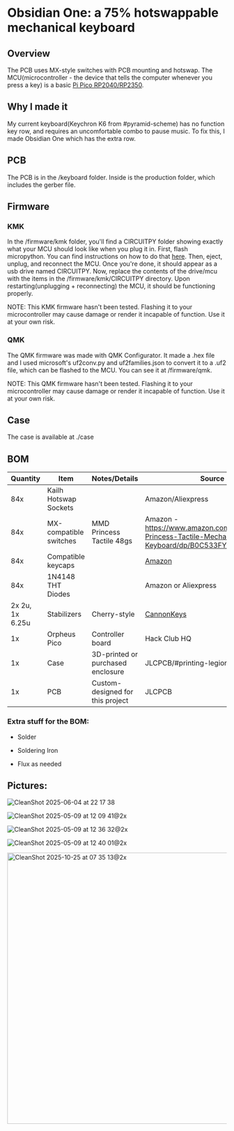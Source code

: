 # Obsidian One: a 75% hotswappable mechanical keyboard

## Overview

The PCB uses MX-style switches with PCB mounting and hotswap. The MCU(microcontroller - the device that tells the computer whenever you press a key) is a basic [Pi Pico RP2040/RP2350](https://www.canakit.com/raspberry-pi-pico.html).

## Why I made it

My current keyboard(Keychron K6 from #pyramid-scheme) has no function key row, and requires an uncomfortable combo to pause music. To fix this, I made Obsidian One which has the extra row.

## PCB

The PCB is in the /keyboard folder. Inside is the production folder, which includes the gerber file.

## Firmware

### KMK

In the /firmware/kmk folder, you'll find a CIRCUITPY folder showing exactly what your MCU should look like when you plug it in. First, flash micropython. You can find instructions on how to do that [here](https://www.raspberrypi.com/documentation/microcontrollers/micropython.html). Then, eject, unplug, and reconnect the MCU. Once you're done, it should appear as a usb drive named CIRCUITPY. Now, replace the contents of the drive/mcu with the items in the /firmware/kmk/CIRCUITPY directory. Upon restarting(unplugging + reconnecting) the MCU, it should be functioning properly.

NOTE: This KMK firmware hasn't been tested. Flashing it to your microcontroller may cause damage or render it incapable of function. Use it at your own risk.

### QMK

The QMK firmware was made with QMK Configurator. It made a .hex file and I used microsoft's uf2conv.py and uf2families.json to convert it to a .uf2 file, which can be flashed to the MCU. You can see it at /firmware/qmk.

NOTE: This QMK firmware hasn't been tested. Flashing it to your microcontroller may cause damage or render it incapable of function. Use it at your own risk.

## Case

The case is available at ./case

## BOM

| Quantity | Item                                | Notes/Details                                                      | Source                                                                                                            |
|----------|-------------------------------------|--------------------------------------------------------------------|-------------------------------------------------------------------------------------------------------------------|
| 84x      | Kailh Hotswap Sockets               |                                                                    | Amazon/Aliexpress                                      |
| 84x      | MX-compatible switches              | MMD Princess Tactile 48gs                                          | Amazon - https://www.amazon.com/KPREPUBLIC-Princess-Tactile-Mechanical-Keyboard/dp/B0C533FYXJ?sr=8-1                                       |
| 84x      | Compatible keycaps                  |                                                                    | [Amazon](https://www.amazon.com/dagaladoo-keycaps-Topographic-Percent-Keyboard/dp/B0CH2KSD7J?sr=8-68&xpid=GHBM-RxRzepH2)              |
| 84x      | 1N4148 THT Diodes                   |                                                                    | Amazon or Aliexpress          |
| 2x 2u, 1x 6.25u        | Stabilizers                         | Cherry-style                                                       | [CannonKeys](https://cannonkeys.com/products/cherry-stabilizers?variant=32257338998895)                          |
| 1x       | Orpheus Pico              | Controller board                                                   | Hack Club HQ |
| 1x       | Case                                | 3D-printed or purchased enclosure                                  | JLCPCB/#printing-legion                                                  |
| 1x       | PCB                                 | Custom-designed for this project                                   | JLCPCB                |

### Extra stuff for the BOM:

- Solder

- Soldering Iron

- Flux as needed

## Pictures: 

![CleanShot 2025-06-04 at 22 17 38](https://github.com/user-attachments/assets/72a44a06-bb19-4e4e-8e8f-baa5e49b8e10)

![CleanShot 2025-05-09 at 12 09 41@2x](https://github.com/user-attachments/assets/3ef68584-e08d-402d-ac58-158367805725)

![CleanShot 2025-05-09 at 12 36 32@2x](https://github.com/user-attachments/assets/57a26122-066b-44c1-a627-2b79cfe6c3df)

![CleanShot 2025-05-09 at 12 40 01@2x](https://github.com/user-attachments/assets/7d620331-e11d-4e52-937d-cab2aa38883d)

<img width="972" height="622" alt="CleanShot 2025-10-25 at 07 35 13@2x" src="https://github.com/user-attachments/assets/f0c58196-43b6-4aa8-938e-9deae82a6225" />



